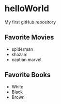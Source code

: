 # helloWorld
My first gitHub repository


## Favorite Movies

- spiderman
- shazam
- captian marvel

## Favorite Books

- White 
- Black
- Brown

